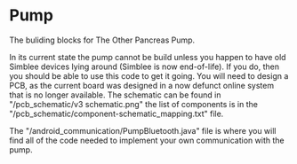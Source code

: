 # Pump
The buliding blocks for The Other Pancreas Pump.

In its current state the pump cannot be build unless you happen to have old Simblee devices lying around (Simblee is now end-of-life). If you do, then you should be able to use this code to get it going. You will need to design a PCB, as the current board was designed in a now defunct online system that is no longer available. The schematic can be found in "/pcb_schematic/v3 schematic.png" the list of components is in the "/pcb_schematic/component-schematic_mapping.txt" file.

The "/android_communication/PumpBluetooth.java" file is where you will find all of the code needed to implement your own communication with the pump. 
